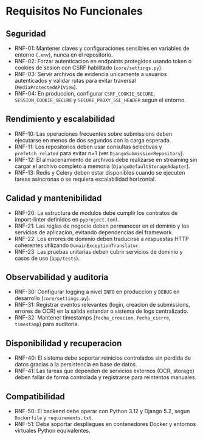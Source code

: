# Requisitos No Funcionales

## Seguridad
- RNF-01: Mantener claves y configuraciones sensibles en variables de entorno (`.env`), nunca en el repositorio.
- RNF-02: Forzar autenticacion en endpoints protegidos usando token o cookies de sesion con CSRF habilitado (`core/settings.py`).
- RNF-03: Servir archivos de evidencia unicamente a usuarios autenticados y validar rutas para evitar traversal (`MediaProtectedAPIView`).
- RNF-04: En produccion, configurar `CSRF_COOKIE_SECURE`, `SESSION_COOKIE_SECURE` y `SECURE_PROXY_SSL_HEADER` segun el entorno.

## Rendimiento y escalabilidad
- RNF-10: Las operaciones frecuentes sobre submissions deben ejecutarse en menos de dos segundos con la carga esperada.
- RNF-11: Los repositorios deben usar consultas selectivas y `prefetch_related` para evitar n+1 (ver `DjangoSubmissionRepository`).
- RNF-12: El almacenamiento de archivos debe realizarse en streaming sin cargar el archivo completo a memoria (`DjangoDefaultStorageAdapter`).
- RNF-13: Redis y Celery deben estar disponibles cuando se ejecuten tareas asincronas o se requiera escalabilidad horizontal.

## Calidad y mantenibilidad
- RNF-20: La estructura de modulos debe cumplir los contratos de import-linter definidos en `pyproject.toml`.
- RNF-21: Las reglas de negocio deben permanecer en el dominio y los servicios de aplicacion, evitando dependencias del framework.
- RNF-22: Los errores de dominio deben traducirse a respuestas HTTP coherentes utilizando `DomainExceptionTranslator`.
- RNF-23: Las pruebas unitarias deben cubrir servicios de dominio y casos de uso (`app/tests`).

## Observabilidad y auditoria
- RNF-30: Configurar logging a nivel `INFO` en produccion y `DEBUG` en desarrollo (`core/settings.py`).
- RNF-31: Registrar eventos relevantes (login, creacion de submissions, errores de OCR) en la salida estandar o sistema de logs centralizado.
- RNF-32: Mantener timestamps (`fecha_creacion`, `fecha_cierre`, `timestamp`) para auditoria.

## Disponibilidad y recuperacion
- RNF-40: El sistema debe soportar reinicios controlados sin perdida de datos gracias a la persistencia en base de datos.
- RNF-41: Las tareas que dependen de servicios externos (OCR, storage) deben fallar de forma controlada y registrarse para reintentos manuales.

## Compatibilidad
- RNF-50: El backend debe operar con Python 3.12 y Django 5.2, segun `Dockerfile` y `requirements.txt`.
- RNF-51: Debe soportar despliegues en contenedores Docker y entornos virtuales Python equivalentes.
